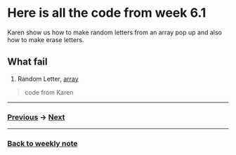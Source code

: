 # Here is all the code from week 6.1
Karen show us how to make random letters from an array pop up and also how to make erase letters.    

## What fail
1. Random Letter, [array](http://127.0.0.1:8408/)

> code from Karen

---------------------------------------------------
### [Previous](https://github.com/napasornc/c0dew0rd/tree/master/processing/week%2004) -> [Next](https://github.com/napasornc/c0dew0rd/tree/master/processing/week%2006.2)  

--------------------------------------------------
### [Back to weekly note](https://github.com/napasornc/c0dew0rd)



